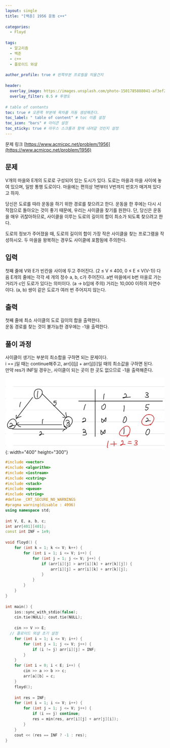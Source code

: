 ```yaml
---
layout: single
title: "[백준] 1956 운동 c++"

categories:
  - Floyd

tags:
  - 알고리즘
  - 백준
  - c++
  - 플로이드 와샬

author_profile: true # 왼쪽부분 프로필을 띄울건지

header:
  overlay_image: https://images.unsplash.com/photo-1501785888041-af3ef285b470?ixlib=rb-1.2.1&ixid=eyJhcHBfaWQiOjEyMDd9&auto=format&fit=crop&w=1350&q=80
  overlay_filter: 0.5 # 투명도

# table of contents
toc: true # 오른쪽 부분에 목차를 자동 생성해준다.
toc_label: " table of content" # toc 이름 설정
toc_icon: "bars" # 아이콘 설정
toc_sticky: true # 마우스 스크롤과 함께 내려갈 것인지 설정
---
```


문제 링크 [https://www.acmicpc.net/problem/1956](https://www.acmicpc.net/problem/1956)

## 문제

V개의 마을와 E개의 도로로 구성되어 있는 도시가 있다. 도로는 마을과 마을 사이에 놓여 있으며, 일방 통행 도로이다. 마을에는 편의상 1번부터 V번까지 번호가 매겨져 있다고 하자.

당신은 도로를 따라 운동을 하기 위한 경로를 찾으려고 한다. 운동을 한 후에는 다시 시작점으로 돌아오는 것이 좋기 때문에, 우리는 사이클을 찾기를 원한다. 단, 당신은 운동을 매우 귀찮아하므로, 사이클을 이루는 도로의 길이의 합이 최소가 되도록 찾으려고 한다.

도로의 정보가 주어졌을 때, 도로의 길이의 합이 가장 작은 사이클을 찾는 프로그램을 작성하시오. 두 마을을 왕복하는 경우도 사이클에 포함됨에 주의한다.

## 입력

첫째 줄에 V와 E가 빈칸을 사이에 두고 주어진다. (2 ≤ V ≤ 400, 0 ≤ E ≤ V(V-1)) 다음 E개의 줄에는 각각 세 개의 정수 a, b, c가 주어진다. a번 마을에서 b번 마을로 가는 거리가 c인 도로가 있다는 의미이다. (a → b임에 주의) 거리는 10,000 이하의 자연수이다. (a, b) 쌍이 같은 도로가 여러 번 주어지지 않는다.

## 출력

첫째 줄에 최소 사이클의 도로 길이의 합을 출력한다.  
운동 경로를 찾는 것이 불가능한 경우에는 -1을 출력한다.

## 풀이 과정

사이클이 생기는 부분의 최소합을 구하면 되는 문제이다.  
i == j일 때는 continue해주고, arr[i][j] + arr[j][i]일 때의 최소값을 구하면 된다.  
만약 res가 INF일 경우는, 사이클이 되는 곳이 한 곳도 없으므로 -1을 출력해준다.

![1956](../../../images/baekjoon/1956.jpg){: width="400" height="300"}

```c++
#include <vector>
#include <algorithm>
#include <iostream>
#include <cstring>
#include <stack>
#include <queue>
#include <string>
#define _CRT_SECURE_NO_WARNINGS
#pragma warning(disable : 4996)
using namespace std;

int V, E, a, b, c;
int arr[401][401];
const int INF = 1e9;

void floyd() {
	for (int k = 1; k <= V; k++) {
		for (int i = 1; i <= V; i++) {
			for (int j = 1; j <= V; j++) {
				if (arr[i][j] > arr[i][k] + arr[k][j]) {
					arr[i][j] = arr[i][k] + arr[k][j];
				}
			}
		}
	}
}

int main() {
	ios::sync_with_stdio(false);
	cin.tie(NULL); cout.tie(NULL);

	cin >> V >> E;
  // 플로이드 와샬 초기 설정
	for (int i = 1; i <= V; i++) {
		for (int j = 1; j <= V; j++) {
			if (i != j) arr[i][j] = INF;
		}
	}
	for (int i = 0; i < E; i++) {
		cin >> a >> b >> c;
		arr[a][b] = c;
	}
	floyd();

	int res = INF;
	for (int i = 1; i <= V; i++) {
		for (int j = 1; j <= V; j++) {
			if (i == j) continue;
			res = min(res, arr[i][j] + arr[j][i]);
		}
	}
	cout << (res == INF ? -1 : res);
}
```
